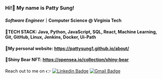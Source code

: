 

<!--
**pattysung1/pattysung1** is a ✨ _special_ ✨ repository because its `README.md` (this file) appears on your GitHub profile.

Here are some ideas to get you started:

- 🔭 I’m currently working on ...
- 🌱 I’m currently learning ...
- 👯 I’m looking to collaborate on ...
- 🤔 I’m looking for help with ...
- 💬 Ask me about ...
- 📫 How to reach me: ...
- 😄 Pronouns: ...
- ⚡ Fun fact: ...
-->

### Hi!🖖 My name is Patty Sung! 

#### *Software Engineer*｜Computer Science @ Virginia Tech

#### 🌟TECH STACK: Java, Python, JavaScript, SQL, React, Machine Learning, Git, GitHub, Linux, Jenkins, Docker, Ui-Path

#### 🌟My personal website: https://pattysung1.github.io/about/

#### 🌟Shiny Bear NFT: https://opensea.io/collection/shiny-bear

Reach out to me on :point_right: [![Linkedin Badge](https://img.shields.io/badge/-Linkedin-4169E1?style=flat-square&logo=Linkedin&logoColor=white&&link=https://www.linkedin.com/in/vividha-rawat-761905143/)](https://www.linkedin.com/in/peihsuansung/)
[![Gmail Badge](https://img.shields.io/badge/-Gmail-c14438?style=flat-square&logo=Gmail&logoColor=white&link=mailto:rvividha@gmail.com)](sungpiehsuannccu@gmail.com)
